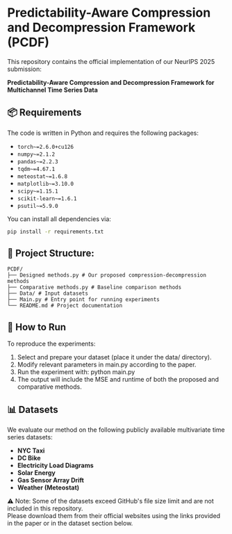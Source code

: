 # Predictability-Aware Compression and Decompression Framework (PCDF)

This repository contains the official implementation of our NeurIPS 2025 submission:

**Predictability-Aware Compression and Decompression Framework for Multichannel Time Series Data**

## 📦 Requirements

The code is written in Python and requires the following packages:
- `torch~=2.6.0+cu126`
- `numpy~=2.1.2`
- `pandas~=2.2.3`
- `tqdm~=4.67.1`
- `meteostat~=1.6.8`
- `matplotlib~=3.10.0`
- `scipy~=1.15.1`
- `scikit-learn~=1.6.1`
- `psutil~=5.9.0`

You can install all dependencies via:

```bash
pip install -r requirements.txt
```

## 📁 Project Structure:

```
PCDF/
├── Designed methods.py # Our proposed compression-decompression methods
├── Comparative methods.py # Baseline comparison methods
├── Data/ # Input datasets
├── Main.py # Entry point for running experiments
└── README.md # Project documentation
```

## 🚀 How to Run

To reproduce the experiments:
1. Select and prepare your dataset (place it under the data/ directory).
2. Modify relevant parameters in main.py according to the paper.
3. Run the experiment with: python main.py
4. The output will include the MSE and runtime of both the proposed and comparative methods.

## 📊 Datasets

We evaluate our method on the following publicly available multivariate time series datasets:

- **NYC Taxi**
- **DC Bike**
- **Electricity Load Diagrams**
- **Solar Energy**
- **Gas Sensor Array Drift**
- **Weather (Meteostat)**

⚠️ Note: Some of the datasets exceed GitHub's file size limit and are not included in this repository.  
Please download them from their official websites using the links provided in the paper or in the dataset section below.

